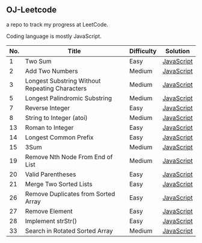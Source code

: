 ## OJ-Leetcode
a repo to track my progress at LeetCode.

Coding language is mostly JavaScript.


| No. | Title                                          | Difficulty | Solution                                                                                                                         |
| --- | ---------------------------------------------- | ---------- | -------------------------------------------------------------------------------------------------------------------------------- |
| 1   | Two Sum                                        | Easy       | [JavaScript](https://github.com/javaHashbrown/OJ-Leetcode/blob/master/twosum.js)                                                 |
| 2   | Add Two Numbers                                | Medium     | [JavaScript](https://github.com/javaHashbrown/OJ-Leetcode/blob/master/Add%20Two%20Numbers.js)                                    |
| 3   | Longest Substring Without Repeating Characters | Medium     | [JavaScript](https://github.com/javaHashbrown/OJ-Leetcode/blob/master/Longest%20Substring%20Without%20Repeating%20Characters.js) |
| 5   | Longest Palindromic Substring                  | Medium     | [JavaScript](https://github.com/javaHashbrown/OJ-Leetcode/blob/master/Longest%20Palindromic%20Substring.js)                      |
| 7   | Reverse Integer                                | Easy       | [JavaScript](https://github.com/javaHashbrown/OJ-Leetcode/blob/master/Reverse%20Integer.js)                                      |
| 8   | String to Integer (atoi)                       | Medium     | [JavaScript](https://github.com/javaHashbrown/OJ-Leetcode/blob/master/String%20to%20Integer%20(atoi).js)                         |
| 13  | Roman to Integer                               | Easy       | [JavaScript](https://github.com/javaHashbrown/OJ-Leetcode/blob/master/Roman%20to%20Integer.js)                                   |
| 14  | Longest Common Prefix                          | Easy       | [JavaScript](https://github.com/javaHashbrown/OJ-Leetcode/blob/master/Longest%20Common%20Prefix.js)                              |
| 15  | 3Sum                                           | Medium     | [JavaScript](https://github.com/javaHashbrown/OJ-Leetcode/blob/master/3Sum.js)                                                   |
| 19  | Remove Nth Node From End of List               | Medium     | [JavaScript](https://github.com/javaHashbrown/OJ-Leetcode/blob/master/Remove%20Nth%20Node%20From%20End%20of%20List.js)           |
| 20  | Valid Parentheses                              | Easy       | [JavaScript](https://github.com/javaHashbrown/OJ-Leetcode/blob/master/Valid%20Parentheses.js)                                    |
| 21  | Merge Two Sorted Lists                         | Easy       | [JavaScript](https://github.com/javaHashbrown/OJ-Leetcode/blob/master/MergeTwoSortedList.js)                                     |
| 26  | Remove Duplicates from Sorted Array            | Easy       | [JavaScript](https://github.com/javaHashbrown/OJ-Leetcode/blob/master/Remove%20Duplicates%20from%20Sorted%20Array.js)            |
| 27  | Remove Element                                 | Easy       | [JavaScript](https://github.com/javaHashbrown/OJ-Leetcode/blob/master/Remove%20Element.js)                                       |
| 28  | Implement strStr\(\)                           | Easy       | [JavaScript](https://github.com/javaHashbrown/OJ-Leetcode/blob/master/Implement%20strStr().js)                                   |
| 33  | Search in Rotated Sorted Array                 | Medium     | [JavaScript](https://github.com/javaHashbrown/OJ-Leetcode/blob/master/Search%20in%20Rotated%20Sorted%20Array.js)                 |

